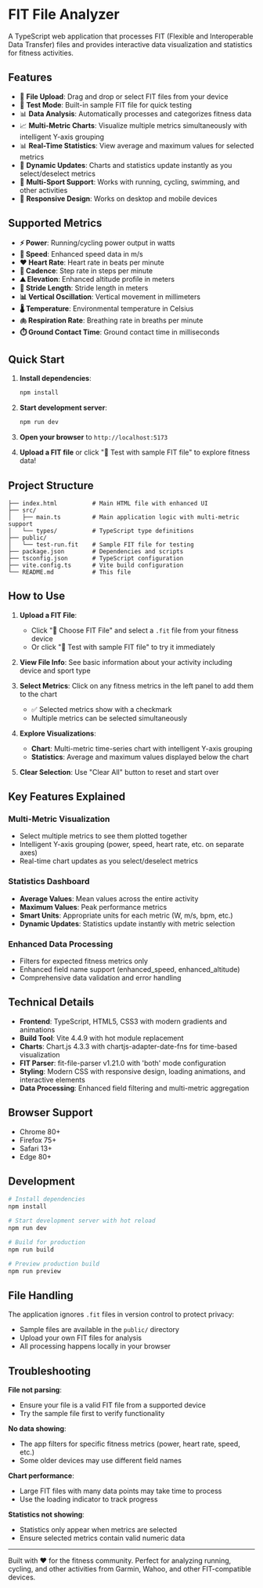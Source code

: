 # FIT File Analyzer

A TypeScript web application that processes FIT (Flexible and Interoperable Data Transfer) files and provides interactive data visualization and statistics for fitness activities.

## Features

- 📁 **File Upload**: Drag and drop or select FIT files from your device
- 🧪 **Test Mode**: Built-in sample FIT file for quick testing
- 📊 **Data Analysis**: Automatically processes and categorizes fitness data
- 📈 **Multi-Metric Charts**: Visualize multiple metrics simultaneously with intelligent Y-axis grouping
- 📊 **Real-Time Statistics**: View average and maximum values for selected metrics
- 🎯 **Dynamic Updates**: Charts and statistics update instantly as you select/deselect metrics
- 🏃 **Multi-Sport Support**: Works with running, cycling, swimming, and other activities
- 📱 **Responsive Design**: Works on desktop and mobile devices

## Supported Metrics

- **⚡ Power**: Running/cycling power output in watts
- **🏃 Speed**: Enhanced speed data in m/s
- **❤️ Heart Rate**: Heart rate in beats per minute
- **👟 Cadence**: Step rate in steps per minute
- **⛰️ Elevation**: Enhanced altitude profile in meters
- **📏 Stride Length**: Stride length in meters
- **📊 Vertical Oscillation**: Vertical movement in millimeters
- **🌡️ Temperature**: Environmental temperature in Celsius
- **🫁 Respiration Rate**: Breathing rate in breaths per minute
- **⏱️ Ground Contact Time**: Ground contact time in milliseconds

## Quick Start

1. **Install dependencies**:

   ```bash
   npm install
   ```

2. **Start development server**:

   ```bash
   npm run dev
   ```

3. **Open your browser** to `http://localhost:5173`

4. **Upload a FIT file** or click "🧪 Test with sample FIT file" to explore fitness data!

## Project Structure

```
├── index.html          # Main HTML file with enhanced UI
├── src/
│   ├── main.ts         # Main application logic with multi-metric support
│   └── types/          # TypeScript type definitions
├── public/
│   └── test-run.fit    # Sample FIT file for testing
├── package.json        # Dependencies and scripts
├── tsconfig.json       # TypeScript configuration
├── vite.config.ts      # Vite build configuration
└── README.md           # This file
```

## How to Use

1. **Upload a FIT File**: 
   - Click "📁 Choose FIT File" and select a `.fit` file from your fitness device
   - Or click "🧪 Test with sample FIT file" to try it immediately

2. **View File Info**: See basic information about your activity including device and sport type

3. **Select Metrics**: Click on any fitness metrics in the left panel to add them to the chart
   - ✅ Selected metrics show with a checkmark
   - Multiple metrics can be selected simultaneously

4. **Explore Visualizations**: 
   - **Chart**: Multi-metric time-series chart with intelligent Y-axis grouping
   - **Statistics**: Average and maximum values displayed below the chart

5. **Clear Selection**: Use "Clear All" button to reset and start over

## Key Features Explained

### Multi-Metric Visualization
- Select multiple metrics to see them plotted together
- Intelligent Y-axis grouping (power, speed, heart rate, etc. on separate axes)
- Real-time chart updates as you select/deselect metrics

### Statistics Dashboard
- **Average Values**: Mean values across the entire activity
- **Maximum Values**: Peak performance metrics
- **Smart Units**: Appropriate units for each metric (W, m/s, bpm, etc.)
- **Dynamic Updates**: Statistics update instantly with metric selection

### Enhanced Data Processing
- Filters for expected fitness metrics only
- Enhanced field name support (enhanced_speed, enhanced_altitude)
- Comprehensive data validation and error handling

## Technical Details

- **Frontend**: TypeScript, HTML5, CSS3 with modern gradients and animations
- **Build Tool**: Vite 4.4.9 with hot module replacement
- **Charts**: Chart.js 4.3.3 with chartjs-adapter-date-fns for time-based visualization
- **FIT Parser**: fit-file-parser v1.21.0 with 'both' mode configuration
- **Styling**: Modern CSS with responsive design, loading animations, and interactive elements
- **Data Processing**: Enhanced field filtering and multi-metric aggregation

## Browser Support

- Chrome 80+
- Firefox 75+
- Safari 13+
- Edge 80+

## Development

```bash
# Install dependencies
npm install

# Start development server with hot reload
npm run dev

# Build for production
npm run build

# Preview production build
npm run preview
```

## File Handling

The application ignores `.fit` files in version control to protect privacy:
- Sample files are available in the `public/` directory
- Upload your own FIT files for analysis
- All processing happens locally in your browser

## Troubleshooting

**File not parsing**: 
- Ensure your file is a valid FIT file from a supported device
- Try the sample file first to verify functionality

**No data showing**: 
- The app filters for specific fitness metrics (power, heart rate, speed, etc.)
- Some older devices may use different field names

**Chart performance**: 
- Large FIT files with many data points may take time to process
- Use the loading indicator to track progress

**Statistics not showing**:
- Statistics only appear when metrics are selected
- Ensure selected metrics contain valid numeric data

---

Built with ❤️ for the fitness community. Perfect for analyzing running, cycling, and other activities from Garmin, Wahoo, and other FIT-compatible devices.
